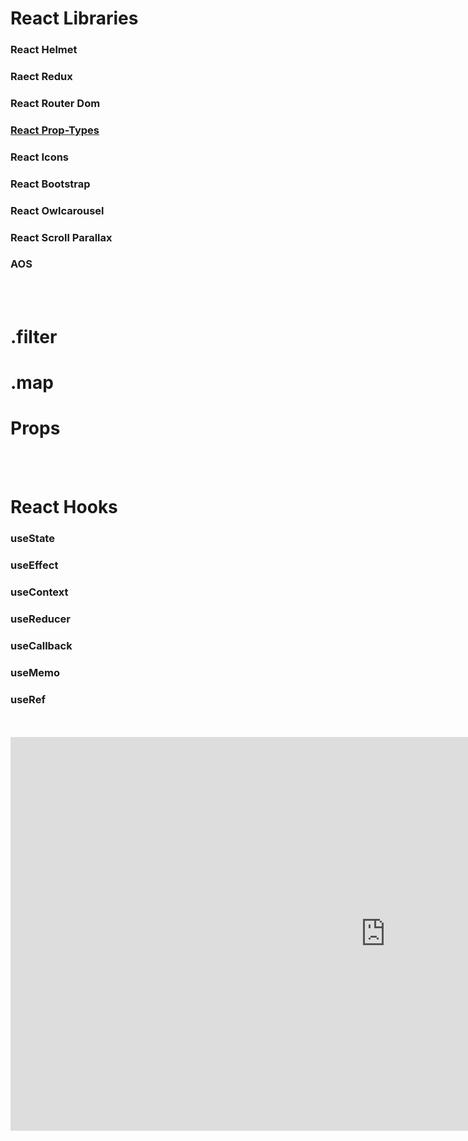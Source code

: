 # React Libraries
### React Helmet
### Raect Redux
### React Router Dom
### [React Prop-Types](https://github.com/facebook/prop-types)
### React Icons
### React Bootstrap
### React Owlcarousel
### React Scroll Parallax
### AOS
<br />
<br />


# .filter 
# .map
# Props


<br />
<br />


# React Hooks
### useState
### useEffect
### useContext
### useReducer
### useCallback
### useMemo
### useRef

<br />
<br />






<iframe width="1200" height="630"
src="https://www.w3docs.com/quiz/certificate-embedded/34/70/1629760475/Muhammad%20Ahsan/a9eec3b0f923158b1ff97049f5ef97d3"
frameborder="0"></iframe>

